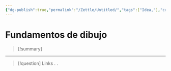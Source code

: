```yaml
---
{"dg-publish":true,"permalink":"/Zettle/Untitled/","tags":["Idea,"],"created":"2023-08-31T12:30:47.500-05:00","updated":"2023-08-31T12:31:11.258-05:00"}
---
```



#  Fundamentos de dibujo

> [!summary] 
> 

- - - 
> [!question] Links
> .
> .


